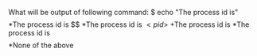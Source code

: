What will be output of following command:
$ echo "The process id is" $$$$
*The process id is $$
*The process id is $<pid>$<pid>
+The process id is <pid><pid>
*The process id is $$$$
*None of the above
